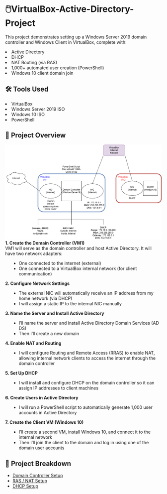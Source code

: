 # 🖱️VirtualBox-Active-Directory-Project

This project demonstrates setting up a Windows Server 2019 domain controller and Windows Client in VirtualBox, complete with:
<li> Active Directory </li>
<li> DHCP </li>
<li> NAT Routing (via RAS)</li>
<li> 1,000+ automated user creation (PowerShell) </li>
<li> Windows 10 client domain join </li>

## 🛠️ Tools Used
<li> VirtualBox </li>
<li> Windows Server 2019 ISO </li>
<li> Windows 10 ISO </li>
<li> PowerShell </li>

## 🚁 Project Overview
<img src="images/AD Diagram.drawio.png" alt="NIC" width="750">
<b> 1. Create the Domain Controller (VM1) </b>
<br>
VM1 will serve as the domain controller and host Active Directory. It will have two network adapters:
<ul style="margin-left: 20px;">
  <li>One connected to the internet (external)</li>
  <li>One connected to a VirtualBox internal network (for client communication)</li>
</ul>
<b> 2. Configure Network Settings </b>
<br>
<ul style="margin-left: 20px;">
  <li>The external NIC will automatically receive an IP address from my home network (via DHCP)</li>
  <li>I will assign a static IP to the internal NIC manually</li>
</ul>
<b> 3. Name the Server and Install Active Directory </b>
<br>
<ul style="margin-left: 20px;">
  <li>I’ll name the server and install Active Directory Domain Services (AD DS)</li>
  <li>Then I’ll create a new domain</li>
</ul>
<b> 4. Enable NAT and Routing </b>
<br>
<ul style="margin-left: 20px;">
  <li>I will configure Routing and Remote Access (RRAS) to enable NAT, allowing internal network clients to access the internet through the domain controller</li>
</ul>
<b> 5. Set Up DHCP </b>
<br>
<ul style="margin-left: 20px;">
  <li>I will install and configure DHCP on the domain controller so it can assign IP addresses to client machines</li>
</ul>
<b> 6. Create Users in Active Directory </b>
<br>
<ul style="margin-left: 20px;">
  <li>I will run a PowerShell script to automatically generate 1,000 user accounts in Active Directory</li>
</ul>
<b> 7. Create the Client VM (Windows 10) </b>
<br>
<ul style="margin-left: 20px;">
  <li>I’ll create a second VM, install Windows 10, and connect it to the internal network</li>
  <li>Then I’ll join the client to the domain and log in using one of the domain user accounts</li>
</ul>

## 🧱 Project Breakdown
- [Domain Controller Setup](documentation/domain-controller-setup.md)
- [RAS / NAT Setup](documentation/ras-nat-routing-setup.md)
- [DHCP Setup](documentation/dhcp-setup.md)

